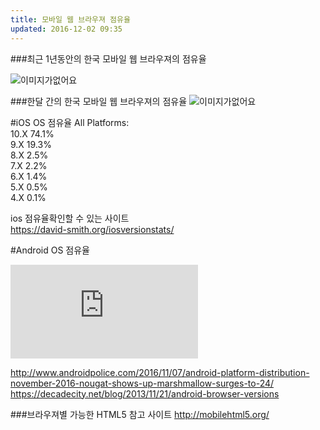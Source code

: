 ```yaml
---
title: 모바일 웹 브라우져 점유율
updated: 2016-12-02 09:35
---
```



###최근 1년동안의 한국 모바일 웹 브라우져의 점유율

![이미지가없어요](https://lh5.googleusercontent.com/qTDTmbJMt1LT-pROOs9K0e1GlHDtmBDp5jX2p2b3YsluwJ_WTRB2yzvLQXz4js-mVUyYnBWjXyg_DF0=w1356-h663 "이미지제목")



###한달 간의 한국 모바일 웹 브라우져의 점유율
![이미지가없어요](https://lh5.googleusercontent.com/KrPn3MR1e_GTJmIwn2LOzPxEbxw7nXMSxk8zIfLN4XdNwqBE-ZJ2VykyHI8OadldRLYKhRda7YiKOmo=w1356-h663 "이미지제목")



#iOS OS 점유율
All Platforms:<br>
10.X	74.1%<br>
9.X		19.3%<br>
8.X		2.5%<br>
7.X		2.2%<br>
6.X		1.4%<br>
5.X		0.5%<br>
4.X		0.1%<br>

ios 점유율확인할 수 있는 사이트 <br>
<https://david-smith.org/iosversionstats/>


#Android OS 점유율

![이미지가없어요](http://www.androidpolice.com/wp-content/themes/ap2/ap_resize/ap_resize.php?src=https%3A%2F%2Fwww.androidpolice.com%2Fwp-content%2Fuploads%2F2016%2F11%2Fnexus2cee_nougat_thumb.png&w=728 "이미지제목")


<http://www.androidpolice.com/2016/11/07/android-platform-distribution-november-2016-nougat-shows-up-marshmallow-surges-to-24/>
<https://decadecity.net/blog/2013/11/21/android-browser-versions>

###브라우져별 가능한 HTML5 참고 사이트
<http://mobilehtml5.org/>